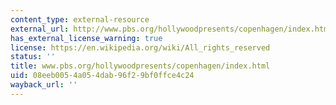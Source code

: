 ```yaml
---
content_type: external-resource
external_url: http://www.pbs.org/hollywoodpresents/copenhagen/index.html
has_external_license_warning: true
license: https://en.wikipedia.org/wiki/All_rights_reserved
status: ''
title: www.pbs.org/hollywoodpresents/copenhagen/index.html
uid: 08eeb005-4a05-4dab-96f2-9bf0ffce4c24
wayback_url: ''
---
```

